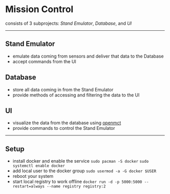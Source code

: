 # Mission Control
consists of 3 subprojects: *Stand Emulator*, *Database*, and *UI*

---

## Stand Emulator
 * emulate data coming from sensors and deliver that data to the Database
 * accept commands from the UI

## Database
 * store all data coming in from the Stand Emulator
 * provide methods of accessing and filtering the data to the UI

## UI
 * visualize the data from the database using [openmct](https://nasa.github.io/openmct/)
 * provide commands to control the Stand Emulator

---

## Setup
 * install docker and enable the service `sudo pacman -S docker` `sudo systemctl enable docker`
 * add local user to the docker group `sudo usermod -a -G docker $USER`
 * reboot your system
 * start local registry to work offline `docker run -d -p 5000:5000 --restart=always --name registry registry:2`
